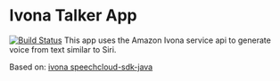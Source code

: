 # Ivona Talker App
[![Build Status](https://travis-ci.org/tjago/javafx-ivona-speech-api.svg?branch=master)](https://travis-ci.org/tjago/javafx-ivona-speech-api)
This app uses the Amazon Ivona service api to generate voice from text similar to Siri.

Based on: [ivona speechcloud-sdk-java](https://github.com/IvonaSoftware/ivona-speechcloud-sdk-java)